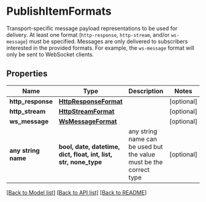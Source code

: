 # PublishItemFormats

Transport-specific message payload representations to be used for delivery. At least one format (`http-response`, `http-stream`, and/or `ws-message`) must be specified. Messages are only delivered to subscribers interested in the provided formats. For example, the `ws-message` format will only be sent to WebSocket clients.

## Properties
Name | Type | Description | Notes
------------ | ------------- | ------------- | -------------
**http_response** | [**HttpResponseFormat**](HttpResponseFormat.md) |  | [optional] 
**http_stream** | [**HttpStreamFormat**](HttpStreamFormat.md) |  | [optional] 
**ws_message** | [**WsMessageFormat**](WsMessageFormat.md) |  | [optional] 
**any string name** | **bool, date, datetime, dict, float, int, list, str, none_type** | any string name can be used but the value must be the correct type | [optional]

[[Back to Model list]](../README.md#documentation-for-models) [[Back to API list]](../README.md#documentation-for-api-endpoints) [[Back to README]](../README.md)


